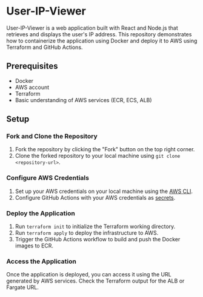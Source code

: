 # User-IP-Viewer

User-IP-Viewer is a web application built with React and Node.js that retrieves and displays the user's IP address. This repository demonstrates how to containerize the application using Docker and deploy it to AWS using Terraform and GitHub Actions.

## Prerequisites

- Docker
- AWS account
- Terraform
- Basic understanding of AWS services (ECR, ECS, ALB)

## Setup

### Fork and Clone the Repository

1. Fork the repository by clicking the "Fork" button on the top right corner.
2. Clone the forked repository to your local machine using `git clone <repository-url>`.

### Configure AWS Credentials

1. Set up your AWS credentials on your local machine using the [AWS CLI](https://aws.amazon.com/cli/).
2. Configure GitHub Actions with your AWS credentials as [secrets](https://docs.github.com/en/actions/reference/encrypted-secrets).

### Deploy the Application

1. Run `terraform init` to initialize the Terraform working directory.
2. Run `terraform apply` to deploy the infrastructure to AWS.
3. Trigger the GitHub Actions workflow to build and push the Docker images to ECR.

### Access the Application

Once the application is deployed, you can access it using the URL generated by AWS services. Check the Terraform output for the ALB or Fargate URL.


